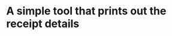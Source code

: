 A simple tool that prints out the receipt details
============================================================